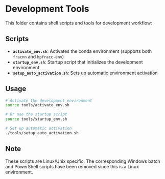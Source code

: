 # Development Tools

This folder contains shell scripts and tools for development workflow:

## Scripts

- **`activate_env.sh`**: Activates the conda environment (supports both `fracnn` and `hpfracc-env`)
- **`startup_env.sh`**: Startup script that initializes the development environment
- **`setup_auto_activation.sh`**: Sets up automatic environment activation

## Usage

```bash
# Activate the development environment
source tools/activate_env.sh

# Or use the startup script
source tools/startup_env.sh

# Set up automatic activation
./tools/setup_auto_activation.sh
```

## Note

These scripts are Linux/Unix specific. The corresponding Windows batch and PowerShell scripts have been removed since this is a Linux environment.





